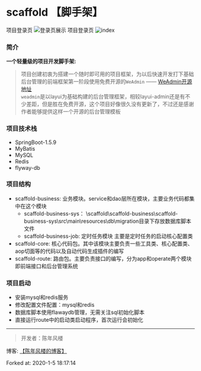 # scaffold 【脚手架】
<span>项目登录页</span>
![登录页展示](https://i.loli.net/2019/06/22/5d0da2f09cc0131950.png)
<span>项目登录页</span>
![index](https://s2.ax1x.com/2019/06/22/ZpW3vt.png)
### 简介
**一个轻量级的项目开发脚手架:**
> 项目创建初衷为搭建一个随时即可用的项目框架，为以后快速开发打下基础<br>
> 后台管理的前端框架第一阶段使用免费开源的`WeAdmin` —— [WeAdmin开源地址](https://gitee.com/lovetime/WeAdmin)<br>
> `weadmin`是以layui为基础构建的后台管理框架，相较layui-admin还是有不少差距，但是胜在免费开源，这个项目好像很久没有更新了，不过还是感谢作者能够提供这样一个开源的后台管理模板<br>

### 项目技术栈
- SpringBoot-1.5.9
- MyBatis
- MySQL
- Redis
- flyway-db

### 项目结构
- scaffold-business: 业务模块。service和dao层所在模块，主要业务代码都集中在这个模块
    - scaffold-business-sys： \scaffold\scaffold-business\scaffold-business-sys\src\main\resources\db\migration目录下存放数据库脚本文件
    - scaffold-business-job: 定时任务模块 主要是定时任务的启动核心配置类
- scaffold-core: 核心代码包。其中该模块主要负责一些工具类、核心配置类、aop切面等的代码以及自动代码生成插件的编写
- scaffold-route: 路由包。主要负责接口的编写，分为app和operate两个模块即前端接口和后台管理系统

### 项目启动
- 安装mysql和redis服务
- 修改配置文件配置：mysql和redis
- 数据库脚本使用flawaydb管理，无需关注sql初始化脚本
- 直接运行route中的启动类启动程序，首次运行会初始化

----
> 开发者：陈年风楼<br>

博客: [【陈年风楼的博客】](http://zhangjiaheng.cn)

Forked at: 2020-1-5 18:17:14